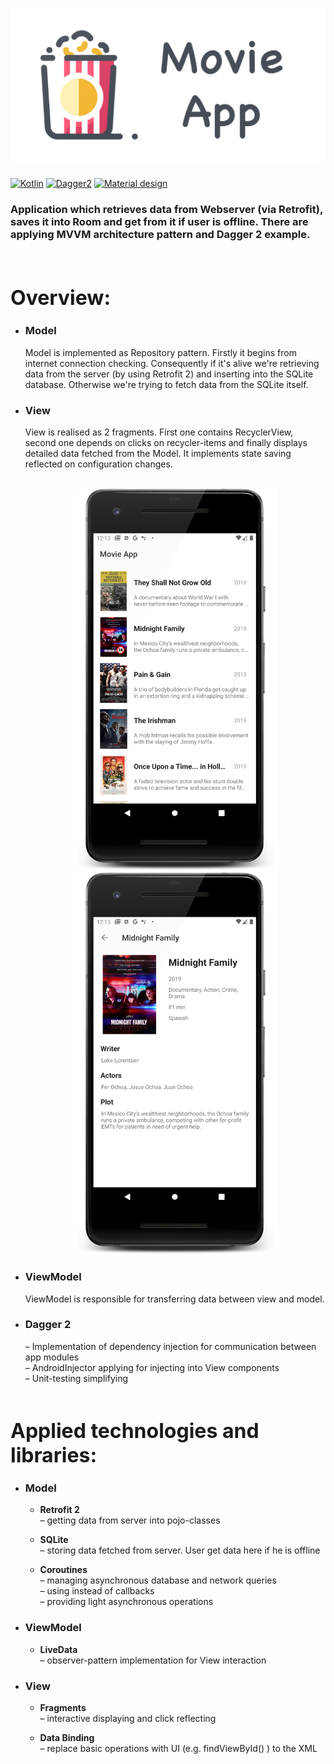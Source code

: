 ![MovieApp](/readme/Photo%20for%20github.png?raw=true)
<br/><br/>
[![Kotlin](https://img.shields.io/badge/Kotlin-1.3.61-blue.svg)](https://kotlinlang.org)
[![Dagger2](https://img.shields.io/badge/Dagger%202-2.26-red.svg)](https://github.com/google/dagger)
[![Material design](https://img.shields.io/badge/Material%20Design-1.2.0--alpha%205-%237464f2)](https://material.io)

<h3 size="1">Application which retrieves data from Webserver (via Retrofit), saves it into Room and get from it if user is offline. There are applying MVVM architecture pattern and Dagger 2 example.</h3><br/>

<font size="6">Overview:</font><br/>
=======================================================


* ### __Model__
   Model is implemented as Repository pattern. Firstly it begins from internet connection checking. Consequently if it's alive we're retrieving data from the server (by using Retrofit 2) and inserting into the SQLite database. Otherwise we're trying to fetch data from the SQLite itself.
* ### __View__
     View is realised as 2 fragments. First one contains RecyclerView, second one depends on clicks on recycler-items and finally displays detailed data fetched from the Model. It implements state saving reflected on configuration changes.
    <br/><br/>

    <div align = "center">
     <img src = "readme/Screenshot_1582798408_framed.png?raw=true" width="330">
     <img src = "readme/Screenshot_1582798427_framed.png?raw=true" width="330">
    </div>

*  ### __ViewModel__
   ViewModel is responsible for transferring data between view and model.
* ### __Dagger 2__
    – Implementation of dependency injection for communication between app modules<br/>
    – AndroidInjector applying for injecting into View components<br/>
    – Unit-testing simplifying
    <br/><br/>


<font size="6">Applied technologies and libraries:</font><br/>
=======================================================

* ### __Model__
   * __Retrofit 2__ <br/>
     – getting data from server into pojo-classes
      
   * __SQLite__ <br/>
       – storing data fetched from server. User get data here if he is offline
       
   * __Coroutines__ <br/>
      – managing asynchronous database and network queries<br/>
      – using instead of callbacks<br/>
      – providing light asynchronous operations

* ### __ViewModel__
   * __LiveData__ <br/>
      – observer-pattern implementation for View interaction
         
* ### __View__
   * __Fragments__ <br/>
     – interactive displaying and click reflecting
          
  *  __Data Binding__ <br/>
    – replace basic operations with UI (e.g. findViewById() ) to the XML

